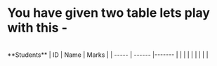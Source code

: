# You have given two table lets play with this -
<br>
**Students**
| ID  | Name | Marks |
| ----- | ------ |------- |
|    |   |   |
|    |   |   |

